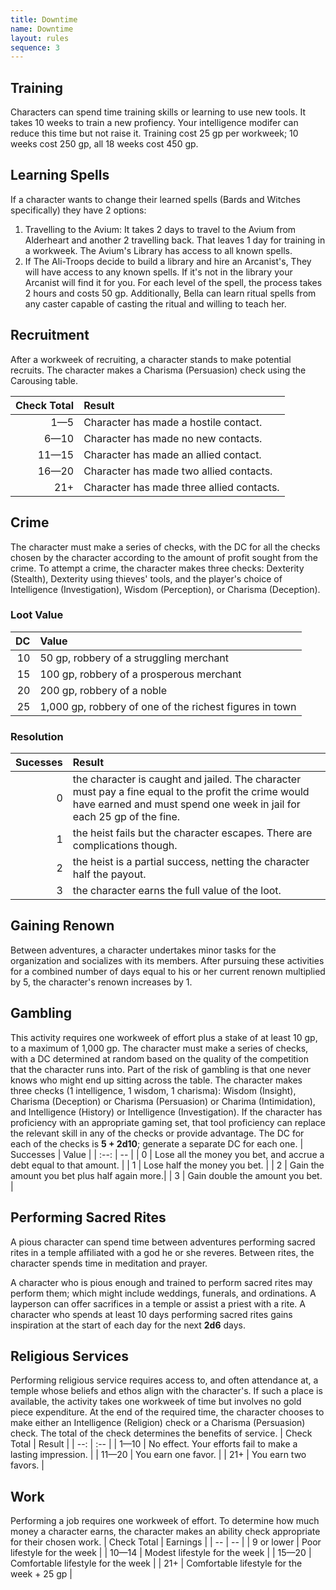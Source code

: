 ```yaml
---
title: Downtime
name: Downtime
layout: rules
sequence: 3
---
```


## Training
Characters can spend time training skills or learning to use new tools. It takes 10 weeks to train a new profiency. Your intelligence modifer can reduce this time but not raise it. 
Training cost 25 gp per workweek; 10 weeks cost 250 gp, all 18 weeks cost 450 gp.

## Learning Spells
If a character wants to change their learned spells (Bards and Witches specifically) they have 2 options: 
1. Travelling to the Avium: It takes 2 days to travel to the Avium from Alderheart and another 2 travelling back. That leaves 1 day for training in a workweek. The Avium's Library has access to all known spells.
2. If The Ali-Troops decide to build a library and hire an Arcanist's, They will have access to any known spells. If it's not in the library your Arcanist will find it for you.
For each level of the spell, the process takes 2 hours and costs 50 gp. Additionally, Bella can learn ritual spells from any caster capable of casting the ritual and willing to teach her.

## Recruitment
After a workweek of recruiting, a character stands to make potential recruits. The character makes a Charisma (Persuasion) check using the Carousing table.

| Check Total | Result |
| --: | :-- |
| 1—5 | Character has made a hostile contact. |
| 6—10 | Character has made no new contacts. |
| 11—15 | Character has made an allied contact. |
| 16—20 | Character has made two allied contacts. |
| 21+ | Character has made three allied contacts. |

## Crime
The character must make a series of checks, with the DC for all the checks chosen by the character according to the amount of profit sought from the crime.
To attempt a crime, the character makes three checks: Dexterity (Stealth), Dexterity using thieves' tools, and the player's choice of Intelligence (Investigation), Wisdom (Perception), or Charisma (Deception).

### Loot Value
| DC | Value |
| --: | :-- |
| 10 | 50 gp, robbery of a struggling merchant |
| 15 | 100 gp, robbery of a prosperous merchant |
| 20 | 200 gp, robbery of a noble |
| 25 | 1,000 gp, robbery of one of the richest figures in town |

### Resolution
| Sucesses | Result |
| --: | :-- |
| 0 | the character is caught and jailed. The character must pay a fine equal to the profit the crime would have earned and must spend one week in jail for each 25 gp of the fine. |
| 1 | the heist fails but the character escapes. There are complications though. |
| 2 | the heist is a partial success, netting the character half the payout. |
| 3 | the character earns the full value of the loot. |

## Gaining Renown
Between adventures, a character undertakes minor tasks for the organization and socializes with its members. After pursuing these activities for a combined number of days equal to his or her current renown multiplied by 5, the character's renown increases by 1.

## Gambling
This activity requires one workweek of effort plus a stake of at least 10 gp, to a maximum of 1,000 gp.
The character must make a series of checks, with a DC determined at random based on the quality of the competition that the character runs into. Part of the risk of gambling is that one never knows who might end up sitting across the table.
The character makes three checks (1 intelligence, 1 wisdom, 1 charisma): Wisdom (Insight), Charisma (Deception) or Charisma (Persuasion) or Charima (Intimidation), and Intelligence (History) or Intelligence (Investigation). If the character has proficiency with an appropriate gaming set, that tool proficiency can replace the relevant skill in any of the checks or provide advantage. The DC for each of the checks is **5 + 2d10**; generate a separate DC for each one.
| Successes | Value |
| :--: | -- |
| 0 | Lose all the money you bet, and accrue a debt equal to that amount. |
| 1 | Lose half the money you bet. |
| 2 | Gain the amount you bet plus half again more.|
| 3 | Gain double the amount you bet. |

## Performing Sacred Rites
A pious character can spend time between adventures performing sacred rites in a temple affiliated with a god he or she reveres. Between rites, the character spends time in meditation and prayer.

A character who is pious enough and trained to perform sacred rites may perform them; which might include weddings, funerals, and ordinations. A layperson can offer sacrifices in a temple or assist a priest with a rite.
A character who spends at least 10 days performing sacred rites gains inspiration at the start of each day for the next **2d6** days.

## Religious Services
Performing religious service requires access to, and often attendance at, a temple whose beliefs and ethos align with the character's. If such a place is available, the activity takes one workweek of time but involves no gold piece expenditure.
At the end of the required time, the character chooses to make either an Intelligence (Religion) check or a Charisma (Persuasion) check. The total of the check determines the benefits of service.
| Check Total | Result |
| --: | :-- |
| 1—10 | No effect. Your efforts fail to make a lasting impression. |
| 11—20 | You earn one favor. |
| 21+ | You earn two favors. |

##  Work
Performing a job requires one workweek of effort. To determine how much money a character earns, the character makes an ability check appropriate for their chosen work. 
| Check Total | Earnings |
| -- | -- |
| 9 or lower | Poor lifestyle for the week |
| 10—14 | Modest lifestyle for the week |
| 15—20 | Comfortable lifestyle for the week |
| 21+ | Comfortable lifestyle for the week + 25 gp |

